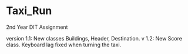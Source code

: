 Taxi_Run
========

2nd Year DIT Assignment

version 1.1: New classes Buildings, Header, Destination. 
v 1.2: New Score class. Keyboard lag fixed when turning the taxi.
